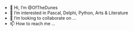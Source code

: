 - 👋 Hi, I’m @OfTheDunes
- 👀 I’m interested in Pascal, Delphi, Python, Arts & Literature
- 💞️ I’m looking to collaborate on ...
- 📫 How to reach me ...

<!---
OfTheDunes/OfTheDunes is a ✨ special ✨ repository because its `README.md` (this file) appears on your GitHub profile.
You can click the Preview link to take a look at your changes.
--->
